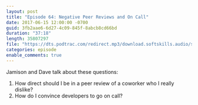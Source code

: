 ```yaml
---
layout: post
title: "Episode 64: Negative Peer Reviews and On Call"
date: 2017-06-15 12:00:00 -0700
guid: 3fb2aae6-6d27-4c09-845f-8abcb8cd66bd
duration: "37:18"
length: 35807297
file: "https://dts.podtrac.com/redirect.mp3/download.softskills.audio/sse-064.mp3"
categories: episode
enable_comments: true
---
```


Jamison and Dave talk about these questions:

1. How direct should I be in a peer review of a coworker who I really dislike?
2. How do I convince developers to go on call?
